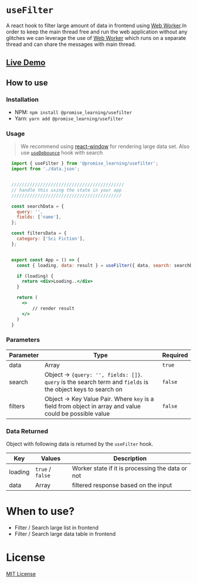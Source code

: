 # `useFilter`

A react hook to filter large amount of data in frontend using [Web Worker](https://developer.mozilla.org/en-US/docs/Web/API/Web_Workers_API/Using_web_workers).In order to keep the main thread free and run the web application without any glitches we can leverage the use of [Web Worker](https://developer.mozilla.org/en-US/docs/Web/API/Web_Workers_API/Using_web_workers) which runs on a separate thread and can share the messages with main thread.

## [Live Demo](https://codesandbox.io/s/usefilter-demo1-mdfz8)

## How to use

### Installation

- NPM: `npm install @promise_learning/usefilter`
- Yarn: `yarn add @promise_learning/usefilter`

### Usage

> We recommend using [react-window](https://www.npmjs.com/package/react-window) for rendering large data set. Also use [`useDebounce`](https://www.npmjs.com/package/use-debounce) hook with search

```jsx
  import { useFilter } from '@promise_learning/usefilter';
  import from './data.json';


  ///////////////////////////////////////////
  // handle this using the state in your app
  //////////////////////////////////////////

  const searchData = {
    query: '',
    fields: ['name'],
  };

  const filtersData = {
    category: ['Sci Fiction'],
  };


  export const App = () => {
    const { loading, data: result } = useFilter({ data, search: searchData, filters: filterData });

    if (loading) {
      return <div>Loading..</div>
    }

    return (
      <>
          // render result
      </>
    )
  }
```

### Parameters

| Parameter | Type                                                                                                         | Required |
| --------- | ------------------------------------------------------------------------------------------------------------ | -------- |
| data      | Array                                                                                                        | `true`   |
| search    | Object -> `{query: '', fields: []}`. `query` is the search term and `fields` is the object keys to search on | `false`  |
| filters   | Object -> Key Value Pair. Where `key` is a field from object in array and value could be possible value      | `false`  |

### Data Returned

Object with following data is returned by the `useFilter` hook.

| Key     | Values           | Description                                      |
| ------- | ---------------- | ------------------------------------------------ |
| loading | `true` / `false` | Worker state if it is processing the data or not |
| data    | Array            | filtered response based on the input             |

# When to use?

- Filter / Search large list in frontend
- Filter / Search large data table in frontend

# License

[MIT License](https://github.com/promise-learning/useFilter/blob/main/LICENSE)
